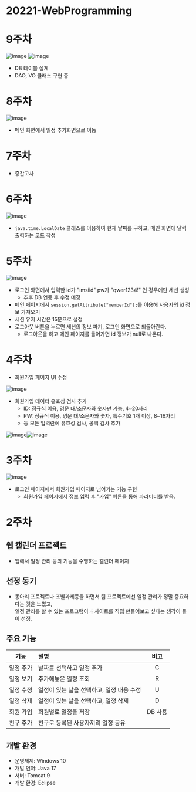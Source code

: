 # 20221-WebProgramming

# 9주차
![image](https://user-images.githubusercontent.com/95271528/168480759-d6a27b32-d7a4-4990-8c53-621354f01c12.png)
![image](https://user-images.githubusercontent.com/95271528/168480858-fb3e41c5-389c-440d-856f-f3837d142758.png)
+ DB 테이블 설계
+ DAO, VO 클래스 구현 중

# 8주차
![image](https://user-images.githubusercontent.com/95271528/167437723-99413cda-f5dd-4193-87b2-ad65972c73ca.png)
+ 메인 화면에서 일정 추가화면으로 이동

# 7주차
+ 중간고사

# 6주차
![image](https://user-images.githubusercontent.com/95271528/164986358-cb4722c8-6361-4107-8f13-0ce50d5f3a8e.png)
+ `java.time.LocalDate` 클래스를 이용하여 현재 날짜를 구하고, 메인 화면에 달력 출력하는 코드 작성

# 5주차
![image](https://user-images.githubusercontent.com/95271528/163716410-c0f1f770-7516-4562-96a8-7c4420cf8441.png)
+ 로그인 화면에서 입력한 id가 "imsiid" pw가 "qwer1234!" 인 경우에만 세션 생성
  + 추후 DB 연동 후 수정 예정
+ 메인 페이지에서 `session.getAttribute("memberId");`를 이용해 사용자의 id 정보 가져오기
+ 세션 유지 시간은 15분으로 설정
+ 로그아웃 버튼을 누르면 세션의 정보 파기, 로그인 화면으로 되돌아간다.
  + 로그아웃을 하고 메인 페이지를 들어가면 id 정보가 null로 나온다.

# 4주차
+ 회원가입 페이지 UI 수정

![image](https://user-images.githubusercontent.com/95271528/161426639-32361b03-739f-464a-a024-452ee26a7e5c.png)
+ 회원가입 데이터 유효성 검사 추가
  + ID: 정규식 이용, 영문 대/소문자와 숫자만 가능, 4~20자리
  + PW: 정규식 이용, 영문 대/소문자와 숫자, 특수기호 1개 이상, 8~16자리
  + 등 모든 입력란에 유효성 검사, 공백 검사 추가

![image](https://user-images.githubusercontent.com/95271528/161426825-f18c3a42-8621-445f-92da-62a0eb6d8345.png)![image](https://user-images.githubusercontent.com/95271528/161426877-326e3eb9-0526-4a9e-8d0d-450213a121bb.png)

# 3주차
![image](https://user-images.githubusercontent.com/95271528/160287984-b686eaeb-43e6-455e-8517-c302d3a8aa55.png)
+ 로그인 페이지에서 회원가입 페이지로 넘어가는 기능 구현
  + 회원가입 페이지에서 정보 입력 후 "가입" 버튼을 통해 파라미터를 받음.

# 2주차
## 웹 캘린더 프로젝트
+ 웹에서 일정 관리 등의 기능을 수행하는 캘린더 페이지

## 선정 동기
+ 동아리 프로젝트나 조별과제등을 하면서 팀 프로젝트에선 일정 관리가 정말 중요하다는 것을 느꼈고, <br>
일정 관리를 할 수 있는 프로그램이나 사이트를 직접 만들어보고 싶다는 생각이 들어 선정.

## 주요 기능
| 기능 | 설명 | 비고 |
| :--: | :-- | :--: |
| 일정 추가 | 날짜를 선택하고 일정 추가 | C |
| 일정 보기 | 추가해놓은 일정 조회 | R |
| 일정 수정 | 일정이 있는 날을 선택하고, 일정 내용 수정 | U |
| 일정 삭제 | 일정이 있는 날을 선택하고, 일정 삭제 | D |
| 회원 가입 | 회원별로 일정을 저장 | DB 사용 |
| 친구 추가 | 친구로 등록된 사용자끼리 일정 공유 | |

## 개발 환경
+ 운영체제: Windows 10
+ 개발 언어: Java 17
+ 서버: Tomcat 9
+ 개발 환경: Eclipse
